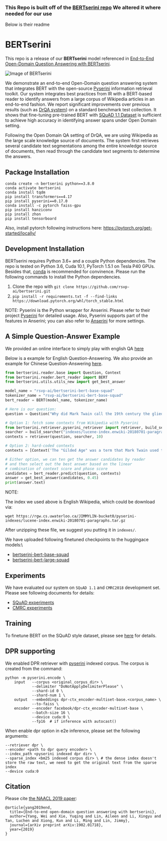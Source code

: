 ### This Repo is built off of the [BERTserini repo](https://github.com/rsvp-ai/bertserini) We altered it where needed for our use

Below is their readme



# BERTserini


This repo is a release of our **BERTserini** model referenced in [End-to-End Open-Domain Question Answering with BERTserini](https://www.aclweb.org/anthology/N19-4013/). 


![Image of BERTserini](https://github.com/rsvp-ai/bertserini/blob/master/pipeline.png?raw=true)

We demonstrate an end-to-end Open-Domain question answering system that integrates BERT with the open-source [Pyserini](https://github.com/castorini/pyserini) information retrieval toolkit. Our system integrates best practices from IR with a BERT-based reader to identify answers from a large corpus of Wikipedia articles in an end-to-end fashion. We report significant improvements over previous results (such as [DrQA system](https://github.com/facebookresearch/DrQA)) on a standard benchmark test collection. It shows that fine-tuning pre-trained BERT with [SQuAD 1.1 Dataset](https://arxiv.org/abs/1606.05250) is sufficient to achieve high accuracy in identifying answer spans under Open Domain setting.

Following the Open Domain QA setting of DrQA, we are using Wikipedia as the large scale knowledge source of documents. The system first retrieves several candidate text segmentations among the entire knowledge source of documents, then read through the candidate text segments to determine the answers.

## Package Installation

```
conda create -n bertserini python==3.8.0
conda activate bertserini
conda install tqdm
pip install transformers==4.17
pip install pyserini==0.17.0
conda install -c pytorch faiss-gpu
pip install hanziconv
pip install zhon
pip install tensorboard
```

Also, install pytorch following instructions here: https://pytorch.org/get-started/locally/


## Development Installation
BERTserini requires Python 3.6+ and a couple Python dependencies. 
The repo is tested on Python 3.6, Cuda 10.1, PyTorch 1.5.1 on Tesla P40 GPUs.
Besides that, [conda](https://docs.conda.io/projects/conda/en/latest/user-guide/install/) is recommended for convinence. Please run the following commands to install the Python dependencies. 
1. Clone the repo with ```git clone https://github.com/rsvp-ai/bertserini.git```
2. ```pip install -r requirements.txt -f --find-links https://download.pytorch.org/whl/torch_stable.html```

NOTE: Pyserini is the Python wrapper for Anserini. 
Please refer to their project [Pyserini](https://github.com/castorini/pyserini) for detailed usage. Also, Pyserini supports part of the features in Anserini; you can also refer to [Anserini](https://github.com/castorini/anserini) for more settings.


## A Simple Question-Answer Example
We provided an online interface to simply play with english QA [here](https://huggingface.co/rsvp-ai/bertserini-bert-base-squad?text=Where+do+I+live%3F&context=My+name+is+Sarah+and+I+live+in+London)

Below is a example for English Question-Answering. We also provide an example for Chinese Question-Answering [here](docs/qa_example_zh.md).
```python
from bertserini.reader.base import Question, Context
from bertserini.reader.bert_reader import BERT
from bertserini.utils.utils_new import get_best_answer

model_name = "rsvp-ai/bertserini-bert-base-squad"
tokenizer_name = "rsvp-ai/bertserini-bert-base-squad"
bert_reader = BERT(model_name, tokenizer_name)

# Here is our question:
question = Question("Why did Mark Twain call the 19th century the glied age?")

# Option 1: fetch some contexts from Wikipedia with Pyserini
from bertserini.retriever.pyserini_retriever import retriever, build_searcher
searcher = build_searcher("indexes/lucene-index.enwiki-20180701-paragraphs")
contexts = retriever(question, searcher, 10)

# Option 2: hard-coded contexts
contexts = [Context('The "Gilded Age" was a term that Mark Twain used to describe the period of the late 19th century when there had been a dramatic expansion of American wealth and prosperity.')]

# Either option, we can ten get the answer candidates by reader
# and then select out the best answer based on the linear 
# combination of context score and phase score
candidates = bert_reader.predict(question, contexts)
answer = get_best_answer(candidates, 0.45)
print(answer.text)
```

NOTE:

 The index we used above is English Wikipedia, which could be download via:
```
wget https://rgw.cs.uwaterloo.ca/JIMMYLIN-bucket0/pyserini-indexes/lucene-index.enwiki-20180701-paragraphs.tar.gz
```

After unzipping these file, we suggest you putting it in `indexes/`.

We have uploaded following finetuned checkpoints to the huggingace models:\
- [bertserini-bert-base-squad](https://huggingface.co/rsvp-ai/bertserini-bert-base-squad)
- [bertserini-bert-large-squad](https://huggingface.co/rsvp-ai/bertserini-bert-large-squad)

## Experiments
We have evaluated our system on `SQuAD 1.1` and `CMRC2018` development set.
Please see following documents for details:  
- [SQuAD experiments](docs/experiments-squad.md)  
- [CMRC experiments](docs/experiments-cmrc.md)

## Training
To finetune BERT on the SQuAD style dataset, please see [here](docs/train_squad.md) for details.


## DPR supporting

We enabled DPR retriever with [pyserini](https://github.com/castorini/pyserini) indexed corpus.
The corpus is created from the command:
```
python -m pyserini.encode \
    input   --corpus <original_corpus_dir> \
            --delimiter "DoNotApplyDelimiterPlease" \
            --shard-id 0 \
            --shard-num 1 \
    output  --embeddings dpr-ctx_encoder-multiset-base.<corpus_name> \
            --to-faiss \
    encoder --encoder facebook/dpr-ctx_encoder-multiset-base \
            --batch-size 16 \
            --device cuda:0 \
            --fp16  # if inference with autocast()
```

When enable dpr option in e2e inference, please set the following arguments:

```
--retriever dpr \
--encoder <path to dpr query encoder> \
--index_path <pyserini indexed dpr dir> \
--sparse_index <bm25 indexed corpus dir> \ # the dense index doesn't store the raw text, we need to get the original text from the sparse index
--device cuda:0
```

## Citation

Please cite [the NAACL 2019 paper]((https://www.aclweb.org/anthology/N19-4013/)):

```
@article{yang2019end,
  title={End-to-end open-domain question answering with bertserini},
  author={Yang, Wei and Xie, Yuqing and Lin, Aileen and Li, Xingyu and Tan, Luchen and Xiong, Kun and Li, Ming and Lin, Jimmy},
  journal={arXiv preprint arXiv:1902.01718},
  year={2019}
}
```
